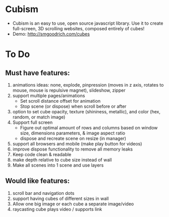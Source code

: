 # Cubism
- Cubism is an easy to use, open source javascript library. Use it to create full-screen, 3D scrolling websites, composed entirely of cubes!
- Demo: http://smgoodrich.com/cubes

# To Do
## Must have features:
1. animations ideas: none, explode, pinpression (moves in z axis, rotates to mouse, mouse is repulsive magnet), slideshow, zipper
2. support multiple pages/animations
    - Set scroll distance offset for animation
    - Stop scene (or dispose) when scroll before or after
3. option to set cube opacity, texture (shininess, metallic), and color (hex, random, or match image)
4. Support full screen
    - Figure out optimal amount of rows and columns based on window size, dimensions parameters, & image aspect ratio
    - dispose and recreate scene on resize (in manager)
5. support all browsers and mobile (make play button for videos)
6. improve dispose functionality to remove all memory leaks
7. Keep code clean & readable
8. make depth relative to cube size instead of wall
9. Make all scenes into 1 scene and use layers

## Would like features:
1. scroll bar and navigation dots
2. support having cubes of different sizes in wall
3. Allow one big image or each cube a separate image/video
4. raycasting cube plays video / supports link
